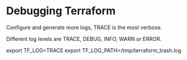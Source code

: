 # Debugging Terraform

Configure and generate more logs, TRACE is the most verbose.

Different log levels are TRACE, DEBUG, INFO, WARN or ERROR.

export TF_LOG=TRACE
export TF_LOG_PATH=/tmp/terraform_trash.log
